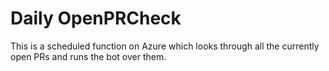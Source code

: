 # Daily OpenPRCheck

This is a scheduled function on Azure which looks through all the currently open PRs and runs the bot over them.
